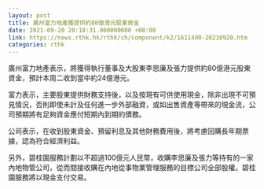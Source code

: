 ```yaml
---
layout: post
title: 廣州富力地產獲提供約80億港元股東資金
date: 2021-09-20 20:18:31.000000000 +08:00
link: https://news.rthk.hk/rthk/ch/component/k2/1611490-20210920.htm
categories: rthk
---
```


廣州富力地產表示，將獲得執行董事及大股東李思廉及張力提供約80億港元股東資金，預計本周二收到當中約24億港元。

富力表示，主要股東提供財務支持後，以及按現有可供使用現金，除非出現不可預見情況，否則即使未計及任何進一步外部融資，或如出售資產等帶來的現金流，公司預期將有足夠資金應付短期內到期的債務。 
 
公司表示，在收到股東資金、預留利息及其他財務費用後，將考慮回購長年期票據，認為符合經濟利益。

另外，碧桂園服務計劃以不超過100億元人民幣，收購李思廉及張力等持有的一家內地物管公司，從而間接收購在內地從事物業管理服務的目標公司全部股權。碧桂園服務將以現金支付交易。
